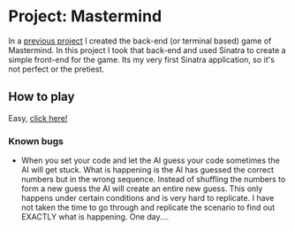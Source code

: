 # Project: Mastermind

In a [previous project](https://github.com/BShowen/ruby_mastermind_game) I created the back-end (or terminal based) game of Mastermind. In this project I took that back-end and used Sinatra to create a simple front-end for the game. Its my very first Sinatra application, so it's not perfect or the pretiest. 

## How to play
Easy, [click here!](https://bradley-mastermind.herokuapp.com/)

### Known bugs
* When you set your code and let the AI guess your code sometimes the AI will get stuck. What is happening is the AI has guessed the correct numbers but in the wrong sequence. Instead of shuffling the numbers to form a new guess the AI will create an entire new guess. This only happens under certain conditions and is very hard to replicate. I have not taken the time to go through and replicate the scenario to find out EXACTLY what is happening. One day....
